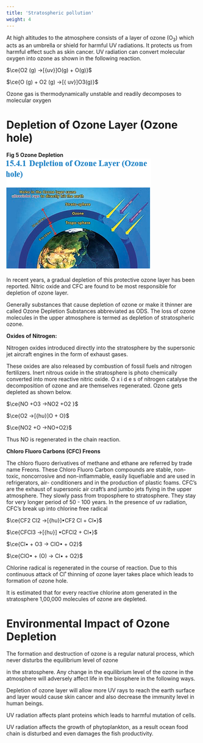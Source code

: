 ```yaml
---
title: 'Stratospheric pollution'
weight: 4
---
```



At high altitudes to the atmosphere consists of a layer of ozone (O<sub>3</sub>) which acts as an umbrella or shield for harmful UV radiations. It protects us from harmful effect such as skin cancer. UV radiation can convert molecular oxygen into ozone as shown in the following reaction.


$\ce{O2 (g) ->[{uv}]O(g) + O(g)}$

$\ce{O (g) + O2 (g)  ->[{ uv}]O3(g)}$

Ozone gas is thermodynamically unstable and readily decomposes to molecular oxygen

# Depletion of Ozone Layer (Ozone hole)

**Fig 5 Ozone Depletion**
![Ozone Depletion](ozone-layer.png)

In recent years, a gradual depletion of this protective ozone layer has been reported. Nitric oxide and CFC are found to be most responsible for depletion of ozone layer.

Generally substances that cause depletion of ozone or make it thinner are called Ozone Depletion Substances abbreviated as ODS. The loss of ozone molecules in the upper atmosphere is termed as depletion of stratospheric ozone.

**Oxides of Nitrogen:**

Nitrogen oxides introduced directly into the stratosphere by the supersonic jet aircraft engines in the form of exhaust gases.

These oxides are also released by combustion of fossil fuels and nitrogen fertilizers. Inert nitrous oxide in the stratosphere is photo chemically converted into more reactive nitric oxide. O x i d e s of nitrogen catalyse the decomposition of ozone and are themselves regenerated. Ozone gets depleted as shown below.




  
$\ce{NO +O3 ->NO2 +O2 }$

$\ce{O2 ->[{hυ}]O + O}$

$\ce{NO2 +O ->NO+O2}$


Thus NO is regenerated in the chain reaction.

**Chloro Fluoro Carbons (CFC) Freons**

The chloro fluoro derivatives of methane and ethane are referred by trade name Freons. These Chloro Fluoro Carbon compounds are stable, non-toxic, noncorrosive and non-inflammable, easily liquefiable and are used in refrigerators, air- conditioners and in the production of plastic foams. CFC’s are the exhaust of supersonic air craft’s and jumbo jets flying in the upper atmosphere. They slowly pass from troposphere to stratosphere. They stay for very longer period of 50 - 100 years. In the presence of uv radiation, CFC’s break up into chlorine free radical

$\ce{CF2 Cl2 ->[{hυ}]•CF2 Cl + Cl•}$

$\ce{CFCl3 ->[{hυ}] •CFCl2 + Cl•}$

$\ce{Cl• + O3 -> ClO• + O2}$

$\ce{ClO• + (O) -> Cl• + O2}$

 

Chlorine radical is regenerated in the course of reaction. Due to this continuous attack of Cl˚ thinning of ozone layer takes place which leads to formation of ozone hole.

It is estimated that for every reactive chlorine atom generated in the stratosphere 1,00,000 molecules of ozone are depleted.

# Environmental Impact of Ozone Depletion

The formation and destruction of ozone is a regular natural process, which never disturbs the equilibrium level of ozone  

in the stratosphere. Any change in the equilibrium level of the ozone in the atmosphere will adversely affect life in the biosphere in the following ways.

Depletion of ozone layer will allow more UV rays to reach the earth surface and layer would cause skin cancer and also decrease the immunity level in human beings.

UV radiation affects plant proteins which leads to harmful mutation of cells.

UV radiation affects the growth of phytoplankton, as a result ocean food chain is disturbed and even damages the fish productivity.
